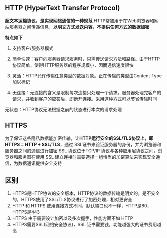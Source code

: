 ## HTTP (HyperText Transfer Protocol)
**超文本运输协议，是实现网络通信的一种规范**
HTTP常被用于在Web浏览器和网站服务器之间传递信息，**以明文方式发送内容，不提供任何方式的数据加密**

**特点如下**

1. 支持客户/服务器模式

2. 简单快速：客户向服务器请求服务时，只需传送请求方法和路径。由于HTTP协议简单，使得HTTP服务器的程序规模小，因而通信速度很快

3. 灵活：HTTP允许传输任意类型的数据对象。正在传输的类型由Content-Type加以标记

4. 无连接：无连接的含义是限制每次连接只处理一个请求。服务器处理完客户的请求，并收到客户的应答后，即断开连接。采用这种方式可以节省传输时间

无状态：HTTP协议无法根据之前的状态进行本次的请求处理

## HTTPS
为了保证这些隐私数据能加密传输，让**HTTP运行安全的SSL/TLS协议上，即 HTTPS = HTTP + SSL/TLS**，通过 SSL证书来验证服务器的身份，并为浏览器和服务器之间的通信进行加密
SSL 协议位于TCP/IP 协议与各种应用层协议之间，浏览器和服务器在使用 SSL 建立连接时需要选择一组恰当的加密算法来实现安全通信，为数据通讯提供安全支持

## 区别
1. HTTPS是HTTP协议的安全版本，HTTP协议的数据传输是明文的，是不安全的，HTTPS使用了SSL/TLS协议进行了加密处理，相对更安全
2. HTTP 和 HTTPS 使用连接方式不同，默认端口也不一样，HTTP是80，HTTPS是443
3. HTTPS 由于需要设计加密以及多次握手，性能方面不如 HTTP
4. HTTPS需要SSL(网络安全协议)，SSL 证书需要钱，功能越强大的证书费用越高